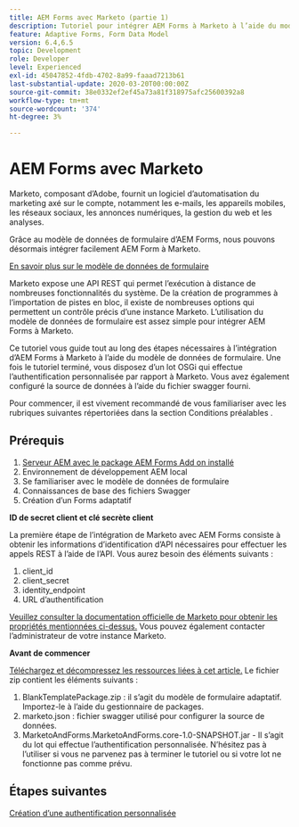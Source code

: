 ```yaml
---
title: AEM Forms avec Marketo (partie 1)
description: Tutoriel pour intégrer AEM Forms à Marketo à l’aide du modèle de données de formulaire AEM Forms.
feature: Adaptive Forms, Form Data Model
version: 6.4,6.5
topic: Development
role: Developer
level: Experienced
exl-id: 45047852-4fdb-4702-8a99-faaad7213b61
last-substantial-update: 2020-03-20T00:00:00Z
source-git-commit: 38e0332ef2ef45a73a81f318975afc25600392a8
workflow-type: tm+mt
source-wordcount: '374'
ht-degree: 3%

---
```


# AEM Forms avec Marketo

Marketo, composant d’Adobe, fournit un logiciel d’automatisation du marketing axé sur le compte, notamment les e-mails, les appareils mobiles, les réseaux sociaux, les annonces numériques, la gestion du web et les analyses.

Grâce au modèle de données de formulaire d’AEM Forms, nous pouvons désormais intégrer facilement AEM Form à Marketo.

[En savoir plus sur le modèle de données de formulaire](https://helpx.adobe.com/fr/experience-manager/6-5/forms/using/data-integration.html)

Marketo expose une API REST qui permet l’exécution à distance de nombreuses fonctionnalités du système. De la création de programmes à l’importation de pistes en bloc, il existe de nombreuses options qui permettent un contrôle précis d’une instance Marketo. L’utilisation du modèle de données de formulaire est assez simple pour intégrer AEM Forms à Marketo.

Ce tutoriel vous guide tout au long des étapes nécessaires à l’intégration d’AEM Forms à Marketo à l’aide du modèle de données de formulaire. Une fois le tutoriel terminé, vous disposez d’un lot OSGi qui effectue l’authentification personnalisée par rapport à Marketo. Vous avez également configuré la source de données à l’aide du fichier swagger fourni.

Pour commencer, il est vivement recommandé de vous familiariser avec les rubriques suivantes répertoriées dans la section Conditions préalables .

## Prérequis

1. [Serveur AEM avec le package AEM Forms Add on installé](/help/forms/adaptive-forms/installing-aem-form-on-windows-tutorial-use.md)
1. Environnement de développement AEM local
1. Se familiariser avec le modèle de données de formulaire
1. Connaissances de base des fichiers Swagger
1. Création d’un Forms adaptatif

**ID de secret client et clé secrète client**

La première étape de l’intégration de Marketo avec AEM Forms consiste à obtenir les informations d’identification d’API nécessaires pour effectuer les appels REST à l’aide de l’API. Vous aurez besoin des éléments suivants :

1. client_id
1. client_secret
1. identity_endpoint
1. URL d’authentification

[Veuillez consulter la documentation officielle de Marketo pour obtenir les propriétés mentionnées ci-dessus.](https://developers.marketo.com/rest-api/) Vous pouvez également contacter l’administrateur de votre instance Marketo.

**Avant de commencer**

[Téléchargez et décompressez les ressources liées à cet article.](assets/aemformsandmarketo.zip) Le fichier zip contient les éléments suivants :

1. BlankTemplatePackage.zip : il s’agit du modèle de formulaire adaptatif. Importez-le à l’aide du gestionnaire de packages.
1. marketo.json : fichier swagger utilisé pour configurer la source de données.
1. MarketoAndForms.MarketoAndForms.core-1.0-SNAPSHOT.jar - Il s’agit du lot qui effectue l’authentification personnalisée. N’hésitez pas à l’utiliser si vous ne parvenez pas à terminer le tutoriel ou si votre lot ne fonctionne pas comme prévu.

## Étapes suivantes

[Création d’une authentification personnalisée](./part2.md)
